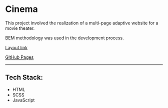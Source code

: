 # Cinema

This project involved the realization of a multi-page adaptive website for a movie theater.

BEM methodology was used in the development process.

[Layout link](https://www.figma.com/design/bI6ySbmOObKd5XXANgiHSt/Cinema?node-id=0-1&t=gnmVtVLlCKGFev1R-1)

[GitHub Pages](https://gidcher.github.io/cinema-old/)

---

## Tech Stack:

* HTML 
* SCSS
* JavaScript
